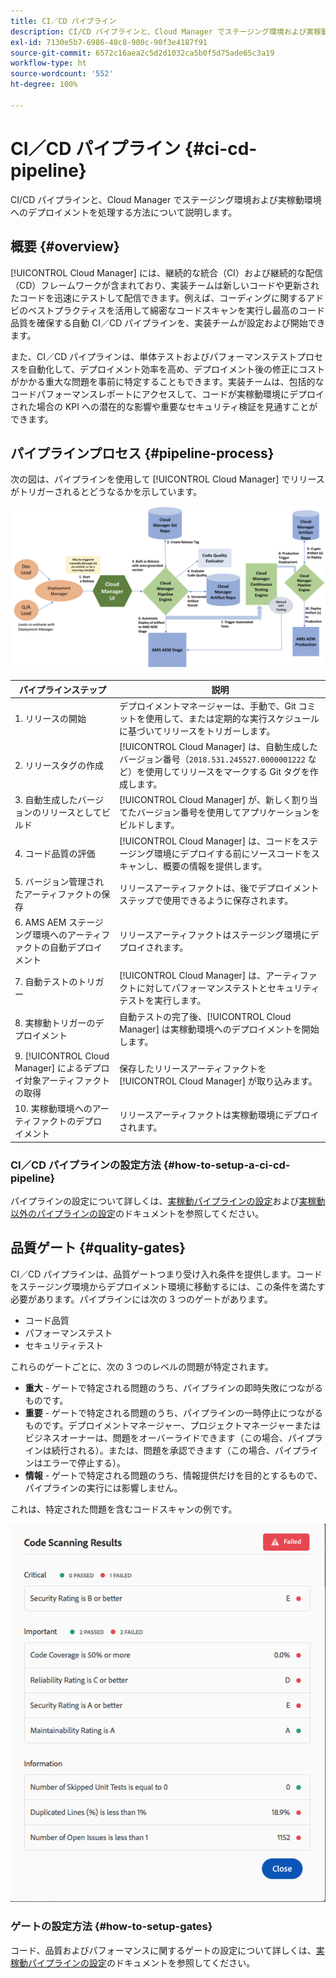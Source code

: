 ```yaml
---
title: CI／CD パイプライン
description: CI/CD パイプラインと、Cloud Manager でステージング環境および実稼動環境へのデプロイメントを処理する方法について説明します。
exl-id: 7130e5b7-6986-48c8-900c-90f3e4187f91
source-git-commit: 6572c16aea2c5d2d1032ca5b0f5d75ade65c3a19
workflow-type: ht
source-wordcount: '552'
ht-degree: 100%

---
```



# CI／CD パイプライン {#ci-cd-pipeline}

CI/CD パイプラインと、Cloud Manager でステージング環境および実稼動環境へのデプロイメントを処理する方法について説明します。

## 概要 {#overview}

[!UICONTROL Cloud Manager] には、継続的な統合（CI）および継続的な配信（CD）フレームワークが含まれており、実装チームは新しいコードや更新されたコードを迅速にテストして配信できます。例えば、コーディングに関するアドビのベストプラクティスを活用して綿密なコードスキャンを実行し最高のコード品質を確保する自動 CI／CD パイプラインを、実装チームが設定および開始できます。

また、CI／CD パイプラインは、単体テストおよびパフォーマンステストプロセスを自動化して、デプロイメント効率を高め、デプロイメント後の修正にコストがかかる重大な問題を事前に特定することもできます。実装チームは、包括的なコードパフォーマンスレポートにアクセスして、コードが実稼動環境にデプロイされた場合の KPI への潜在的な影響や重要なセキュリティ検証を見通すことができます。

## パイプラインプロセス {#pipeline-process}

次の図は、パイプラインを使用して [!UICONTROL Cloud Manager] でリリースがトリガーされるとどうなるかを示しています。

![パイプラインプロセス](/help/assets/screen_shot_2018-05-30at82457pm.png)

| パイプラインステップ | 説明 |
|---|---|
| 1. リリースの開始 | デプロイメントマネージャーは、手動で、Git コミットを使用して、または定期的な実行スケジュールに基づいてリリースをトリガーします。 |
| 2. リリースタグの作成 | [!UICONTROL Cloud Manager] は、自動生成したバージョン番号（`2018.531.245527.0000001222` など）を使用してリリースをマークする Git タグを作成します。 |
| 3. 自動生成したバージョンのリリースとしてビルド | [!UICONTROL Cloud Manager] が、新しく割り当てたバージョン番号を使用してアプリケーションをビルドします。 |
| 4. コード品質の評価 | [!UICONTROL Cloud Manager] は、コードをステージング環境にデプロイする前にソースコードをスキャンし、概要の情報を提供します。 |
| 5. バージョン管理されたアーティファクトの保存 | リリースアーティファクトは、後でデプロイメントステップで使用できるように保存されます。 |
| 6. AMS AEM ステージング環境へのアーティファクトの自動デプロイメント | リリースアーティファクトはステージング環境にデプロイされます。 |
| 7. 自動テストのトリガー | [!UICONTROL Cloud Manager] は、アーティファクトに対してパフォーマンステストとセキュリティテストを実行します。 |
| 8. 実稼動トリガーのデプロイメント | 自動テストの完了後、[!UICONTROL Cloud Manager] は実稼動環境へのデプロイメントを開始します。 |
| 9. [!UICONTROL Cloud Manager] によるデプロイ対象アーティファクトの取得 | 保存したリリースアーティファクトを [!UICONTROL Cloud Manager] が取り込みます。 |
| 10. 実稼動環境へのアーティファクトのデプロイメント | リリースアーティファクトは実稼動環境にデプロイされます。 |

### CI／CD パイプラインの設定方法 {#how-to-setup-a-ci-cd-pipeline}

パイプラインの設定について詳しくは、[実稼動パイプラインの設定](/help/using/production-pipelines.md)および[実稼動以外のパイプラインの設定](/help/using/non-production-pipelines.md)のドキュメントを参照してください。 

## 品質ゲート {#quality-gates}

CI／CD パイプラインは、品質ゲートつまり受け入れ条件を提供します。コードをステージング環境からデプロイメント環境に移動するには、この条件を満たす必要があります。パイプラインには次の 3 つのゲートがあります。

* コード品質
* パフォーマンステスト
* セキュリティテスト

これらのゲートごとに、次の 3 つのレベルの問題が特定されます。

* **重大** - ゲートで特定される問題のうち、パイプラインの即時失敗につながるものです。
* **重要** - ゲートで特定される問題のうち、パイプラインの一時停止につながるものです。デプロイメントマネージャー、プロジェクトマネージャーまたはビジネスオーナーは、問題をオーバーライドできます（この場合、パイプラインは続行される）。または、問題を承認できます（この場合、パイプラインはエラーで停止する）。
* **情報** - ゲートで特定される問題のうち、情報提供だけを目的とするもので、パイプラインの実行には影響しません。

これは、特定された問題を含むコードスキャンの例です。

![コードスキャンの例](/help/assets/quality-gate-failed.png)

### ゲートの設定方法 {#how-to-setup-gates}

コード、品質およびパフォーマンスに関するゲートの設定について詳しくは、[実稼動パイプラインの設定](/help/using/production-pipelines.md)のドキュメントを参照してください。
